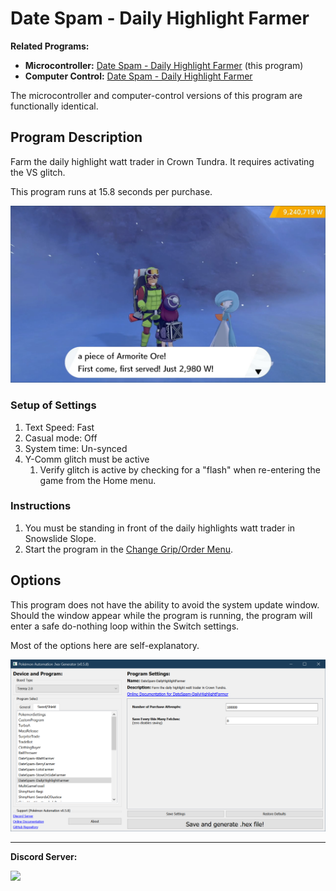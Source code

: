 # Date Spam - Daily Highlight Farmer

**Related Programs:**
- **Microcontroller:** [Date Spam - Daily Highlight Farmer](https://github.com/PokemonAutomation/Microcontroller/blob/master/Wiki/Programs/PokemonSwSh/DateSpam-DailyHighlightFarmer.md) (this program)
- **Computer Control:** [Date Spam - Daily Highlight Farmer](https://github.com/PokemonAutomation/ComputerControl/blob/master/Wiki/Programs/PokemonSwSh/DateSpam-DailyHighlightFarmer.md)

The microcontroller and computer-control versions of this program are functionally identical.


## Program Description

Farm the daily highlight watt trader in Crown Tundra. It requires activating the VS glitch.

This program runs at 15.8 seconds per purchase.

<img src="images/DateSpam-DailyHighlightFarmer.png">

### Setup of Settings

1. Text Speed: Fast
2. Casual mode: Off
3. System time: Un-synced
4. Y-Comm glitch must be active
   1. Verify glitch is active by checking for a "flash" when re-entering the game from the Home menu.

### Instructions

1. You must be standing in front of the daily highlights watt trader in Snowslide Slope.
2. Start the program in the [Change Grip/Order Menu](/Wiki/Programs/NintendoSwitch/ChangeGripOrderMenu.md).


## Options

This program does not have the ability to avoid the system update window. Should the window appear while the program is running, the program will enter a safe do-nothing loop within the Switch settings.

Most of the options here are self-explanatory.

<img src="images/DateSpam-DailyHighlightFarmer-Settings.png">


<hr>

**Discord Server:** 

[<img src="https://canary.discordapp.com/api/guilds/695809740428673034/widget.png?style=banner2">](https://discord.gg/cQ4gWxN)


